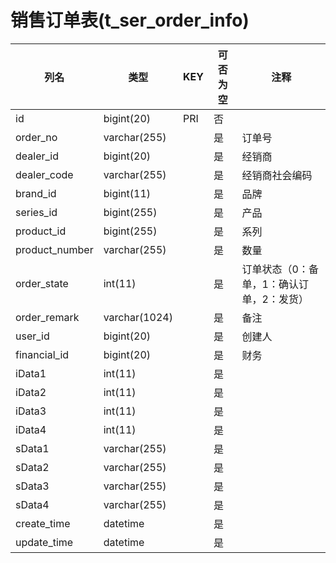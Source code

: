# 销售订单表(t_ser_order_info)
| 列名   | 类型   | KEY  | 可否为空 | 注释   |
| ---- | ---- | ---- | ---- | ---- |
|id|bigint(20)|PRI|否||
|order_no|varchar(255)||是|订单号|
|dealer_id|bigint(20)||是|经销商|
|dealer_code|varchar(255)||是|经销商社会编码|
|brand_id|bigint(11)||是|品牌|
|series_id|bigint(255)||是|产品|
|product_id|bigint(255)||是|系列|
|product_number|varchar(255)||是|数量|
|order_state|int(11)||是|订单状态（0：备单，1：确认订单，2：发货）|
|order_remark|varchar(1024)||是|备注|
|user_id|bigint(20)||是|创建人|
|financial_id|bigint(20)||是|财务|
|iData1|int(11)||是||
|iData2|int(11)||是||
|iData3|int(11)||是||
|iData4|int(11)||是||
|sData1|varchar(255)||是||
|sData2|varchar(255)||是||
|sData3|varchar(255)||是||
|sData4|varchar(255)||是||
|create_time|datetime||是||
|update_time|datetime||是||
